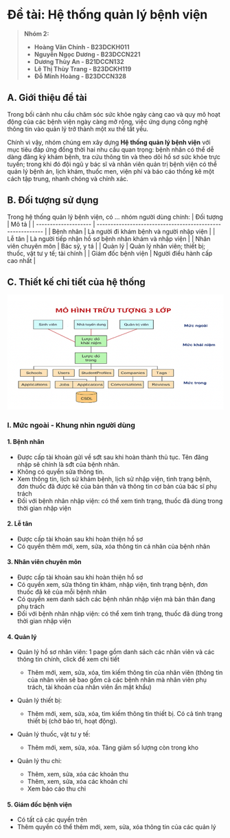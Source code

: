# Đề tài: Hệ thống quản lý bệnh viện

> **Nhóm 2:**
> * **Hoàng Văn Chính - B23DCKH011**
> * **Nguyễn Ngọc Dương - B23DCCN221**
> * **Dương Thùy An - B21DCCN132**
> * **Lê Thị Thùy Trang - B23DCKH119**
> * **Đỗ Minh Hoàng - B23DCCN328**

## A. Giới thiệu đề tài
Trong bối cảnh nhu cầu chăm sóc sức khỏe ngày càng cao và quy mô hoạt động của các bệnh viện ngày càng mở rộng, việc ứng dụng công nghệ thông tin vào quản lý trở thành một xu thế tất yếu.

Chính vì vậy, nhóm chúng em xây dựng **Hệ thống quản lý bệnh viện** với mục tiêu đáp ứng đồng thời hai nhu cầu quan trọng: bệnh nhân có thể dễ dàng đăng ký khám bệnh, tra cứu thông tin và theo dõi hồ sơ sức khỏe trực tuyến; trong khi đó đội ngũ y bác sĩ và nhân viên quản trị bệnh viện có thể quản lý bệnh án, lịch khám, thuốc men, viện phí và báo cáo thống kê một cách tập trung, nhanh chóng và chính xác.

## B. Đối tượng sử dụng
Trong hệ thống quản lý bệnh viện, có ... nhóm người dùng chính:
| Đối tượng            | Mô tả                                                      |
| -------------------- | ---------------------------------------------------------- |
| Bệnh nhân            | Là người đi khám bệnh và người nhập viện                   |
| Lễ tân               | Là người tiếp nhận hồ sơ bệnh nhân khám và nhập viện       |
| Nhân viên chuyên môn | Bác sỹ, y tá                                               |
| Quản lý              | Quản lý nhân viên; thiết bị; thuốc, vật tư y tế; tài chính |
| Giám đốc bệnh viện   | Người điều hành cấp cao nhất                               |

## C. Thiết kế chi tiết của hệ thống

![Mô hình trừu trượng 3 lớp](images-of-readme/mo_hinh_truu_tuong_3_lop.png)

### I. Mức ngoài - Khung nhìn người dùng

#### 1. Bệnh nhân
* Được cấp tài khoản gửi về sđt sau khi hoàn thành thủ tục. Tên đăng nhập sẽ chính là sđt của bệnh nhân.
* Không có quyền sửa thông tin. 
* Xem thông tin, lịch sử khám bệnh, lịch sử nhập viện, tình trạng bệnh, đơn thuốc đã được kê của bản thân và thông tin cơ bản của bác sĩ phụ trách
* Đối với bệnh nhân nhập viện: có thể xem tình trạng, thuốc đã dùng trong thời gian nhập viện

#### 2. Lễ tân
* Được cấp tài khoản sau khi hoàn thiện hồ sơ
* Có quyền thêm mới, xem, sửa, xóa thông tin cá nhân của bệnh nhân

#### 3. Nhân viên chuyên môn
* Được cấp tài khoản sau khi hoàn thiện hồ sơ
* Có quyền xem, sửa thông tin khám, nhập viện, tình trạng bệnh, đơn thuốc đã kê của mỗi bệnh nhân
* Có quyền xem danh sách các bệnh nhân nhập viện mà bản thân đang phụ trách
* Đối với bệnh nhân nhập viện: có thể xem tình trạng, thuốc đã dùng trong thời gian nhập viện

#### 4. Quản lý
* Quản lý hồ sơ nhân viên: 1 page gồm danh sách các nhân viên và các thông tin chính, click để xem chi tiết
  * Thêm mới, xem, sửa, xóa, tìm kiếm thông tin của nhân viên (thông tin của nhân viên sẽ bao gồm cả các bệnh nhân mà nhân viên phụ trách, tài khoản của nhân viên ẩn mật khẩu)

* Quản lý thiết bị:
  * Thêm mới, xem, sửa, xóa, tìm kiếm thông tin thiết bị. Có cả tình trạng thiết bị (chờ bảo trì, hoạt động).

* Quản lý thuốc, vật tư y tế:
  * Thêm mới, xem, sửa, xóa. Tăng giảm số lượng còn trong kho

* Quản lý thu chi:
  * Thêm, xem, sửa, xóa các khoản thu
  * Thêm, xem, sửa, xóa các khoản chi
  * Xem báo cáo thu chi

#### 5. Giám đốc bệnh viện
* Có tất cả các quyền trên
* Thêm quyền có thể thêm mới, xem, sửa, xóa thông tin của các quản lý
